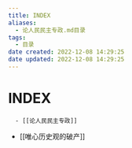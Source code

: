 ```yaml
---
title: INDEX
aliases:
  - 论人民民主专政.md目录
tags:
  - 目录
date created: 2022-12-08 14:29:25
date updated: 2022-12-08 14:29:25
---
```


# INDEX

      - [[论人民民主专政]]
- [[唯心历史观的破产]]
